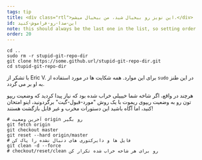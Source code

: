 ```yaml
---
tags: tip
title: <div class="rtl">این نویز رو بیخیال شید، من بیخیال میشم.</div>
id: این-صدا-رو-فراموش-کنید
note: this should always be the last one in the list, so setting order to 20 so I don't have to re-name/re-order it
order: 20
---
```


```git
cd ..
sudo rm -r stupid-git-repo-dir
git clone https://some.github.url/stupid-git-repo-dir.git
cd stupid-git-repo-dir
```

با تشکر از Eric V. برای این موارد. همه شکایت ها در مورد استفاده از `sudo` در این طنز به او بر می گردد. 


هرچند در واقع، اگر شاخه شما خیییلی خراب شده بود که نیاز پیدا کردید که وضعیت ریپو تون رو به وضعیت ریپوی ریموت با یک روش "مورد-قبول-گیت" برگردونید، اینو امتحان کنید، اما آگاه باشید این دستورات مخرب و غیر قابل بازگشت هستند!

```git
# آخرین وضعیت origin رو بگیر
git fetch origin
git checkout master
git reset --hard origin/master
# فایل ها و دایرکتوری های دنبال نشده را پاک کن
git clean -d --force
# checkout/reset/clean رو برای هر شاخه خراب شده تکرار کن
```
